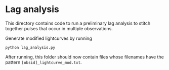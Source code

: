 # Lag analysis

This directory contains code to run a preliminary lag analysis to stitch together pulses that occur in multiple observations.

Generate modified lightcurves by running
```
python lag_analysis.py
```
After running, this folder should now contain files whose filenames have the pattern `[obsid]_lightcurve_mod.txt`.

